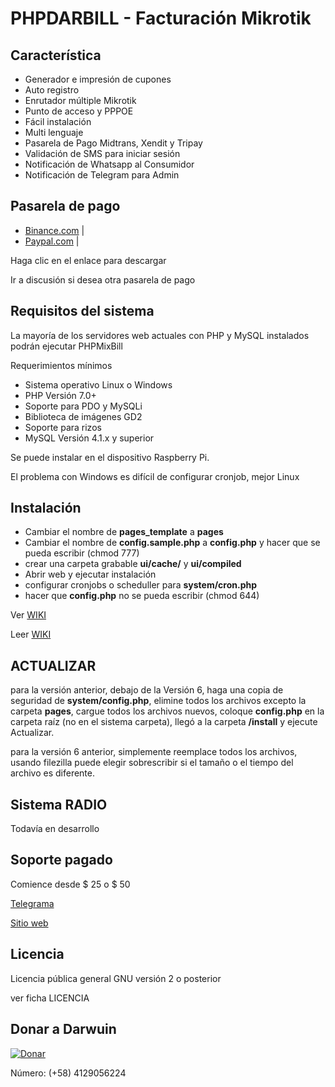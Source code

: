 # PHPDARBILL - Facturación Mikrotik

## Característica

- Generador e impresión de cupones
- Auto registro
- Enrutador múltiple Mikrotik
- Punto de acceso y PPPOE
- Fácil instalación
- Multi lenguaje
- Pasarela de Pago Midtrans, Xendit y Tripay
- Validación de SMS para iniciar sesión
- Notificación de Whatsapp al Consumidor
- Notificación de Telegram para Admin

## Pasarela de pago

- [Binance.com](https://) | 
- [Paypal.com](https://) |

Haga clic en el enlace para descargar

Ir a discusión si desea otra pasarela de pago

## Requisitos del sistema

La mayoría de los servidores web actuales con PHP y MySQL instalados podrán ejecutar PHPMixBill

Requerimientos mínimos

- Sistema operativo Linux o Windows
- PHP Versión 7.0+
- Soporte para PDO y MySQLi
- Biblioteca de imágenes GD2
- Soporte para rizos
- MySQL Versión 4.1.x y superior

Se puede instalar en el dispositivo Raspberry Pi.

El problema con Windows es difícil de configurar cronjob, mejor Linux

## Instalación

- Cambiar el nombre de **pages_template** a **pages**
- Cambiar el nombre de **config.sample.php** a **config.php** y hacer que se pueda escribir (chmod 777)
- crear una carpeta grabable **ui/cache/** y **ui/compiled**
- Abrir web y ejecutar instalación
- configurar cronjobs o scheduller para **system/cron.php**
- hacer que **config.php** no se pueda escribir (chmod 644)


Ver [WIKI](https://github.com/freedarwuin/phpdarbill/wiki/Instalation)

Leer [WIKI](https://github.com/freedarwuin/phpdarbill/wiki/Instalation)

## ACTUALIZAR

para la versión anterior, debajo de la Versión 6, haga una copia de seguridad de **system/config.php**, elimine todos los archivos excepto la carpeta **pages**, cargue todos los archivos nuevos, coloque **config.php** en la carpeta raíz (no en el sistema carpeta), llegó a la carpeta **/install** y ejecute Actualizar.

para la versión 6 anterior, simplemente reemplace todos los archivos, usando filezilla puede elegir sobrescribir si el tamaño o el tiempo del archivo es diferente.

## Sistema RADIO

Todavía en desarrollo

## Soporte pagado

Comience desde $ 25 o $ 50

[Telegrama](https://)

[Sitio web](https://)

## Licencia

Licencia pública general GNU versión 2 o posterior

ver ficha LICENCIA

## Donar a Darwuin

[![Donar](https://img.shields.io/badge/Donate-PayPal-green.svg)](https://)

Número: (+58) 4129056224
